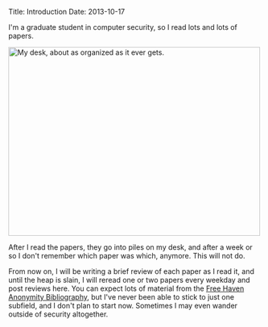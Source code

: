 Title: Introduction
Date: 2013-10-17

I'm a graduate student in computer security, so I read lots and lots
of papers.

<a href="http://www.flickr.com/photos/zackw/8285179152/" title="My
desk, about as organized as it ever gets."><img
src="https://farm9.staticflickr.com/8363/8285179152_774dbb72cb.jpg"
width="500" height="375" alt="My desk, about as organized as it ever
gets."></a>

After I read the papers, they go into piles on my desk, and after a
week or so I don't remember which paper was which, anymore.  This will
not do.

From now on, I will be writing a brief review of each paper as I read
it, and until the heap is slain, I will reread one or two papers every
weekday and post reviews here. You can expect lots of material from
the [Free Haven Anonymity Bibliography](http://freehaven.net/anonbib/),
but I've never been able to stick to just one subfield, and I don't
plan to start now. Sometimes I may even wander outside of security
altogether.
